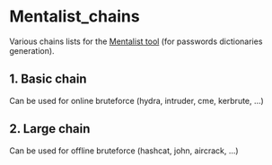 # Mentalist_chains
Various chains lists for the [Mentalist tool](https://github.com/sc0tfree/mentalist) (for passwords dictionaries generation).

## 1. Basic chain
Can be used for online bruteforce (hydra, intruder, cme, kerbrute, ...)

## 2. Large chain
Can be used for offline bruteforce (hashcat, john, aircrack, ...)
